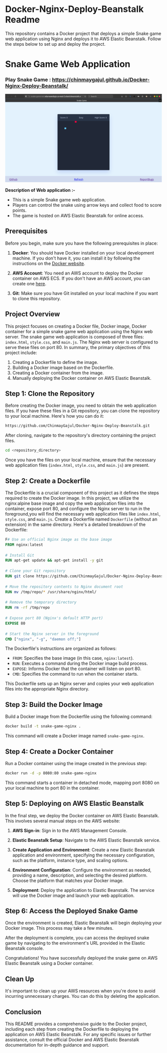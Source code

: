# Docker-Nginx-Deploy-Beanstalk Readme

This repository contains a Docker project that deploys a simple Snake game web application using Nginx and deploys it to AWS Elastic Beanstalk. Follow the steps below to set up and deploy the project.

# Snake Game Web Application

### Play Snake Game : https://chinmaygajul.github.io/Docker-Nginx-Deploy-Beanstalk/

![Snake Game Screenshot](snakegame.png) 

**Description of Web application :-**
- This is a simple Snake game web application.
- Players can control the snake using arrow keys and collect food to score points.
- The game is hosted on AWS Elastic Beanstalk for online access.
  
## Prerequisites

Before you begin, make sure you have the following prerequisites in place:

1. **Docker**: You should have Docker installed on your local development machine. If you don't have it, you can install it by following the instructions on the [Docker website](https://www.docker.com/get-started).

2. **AWS Account**: You need an AWS account to deploy the Docker container on AWS ECS. If you don't have an AWS account, you can create one [here](https://aws.amazon.com/).

3. **Git**: Make sure you have Git installed on your local machine if you want to clone this repository.
   
## Project Overview 

This project focuses on creating a Docker file, Docker image, Docker container for a simple snake game web application using the Nginx web server. The snake game web application is composed of three files: `index.html`, `style.css`, and `main.js`. The Nginx web server is configured to serve these files on port 80. In summary, the primary objectives of this project include:

1. Creating a Dockerfile to define the image.
2. Building a Docker image based on the Dockerfile.
3. Creating a Docker container from the image.
4. Manually deploying the Docker container on AWS Elastic Beanstalk.


## Step 1: Clone the Repository
Before creating the Docker image, you need to obtain the web application files. If you have these files in a Git repository, you can clone the repository to your local machine. Here's how you can do it:

```bash
https://github.com/ChinmayGajul/Docker-Nginx-Deploy-Beanstalk.git
```

After cloning, navigate to the repository's directory containing the project files.
```bash
cd <repository_directory>
```
Once you have the files on your local machine, ensure that the necessary web application files (`index.html`, `style.css`, and `main.js`) are present.

## Step 2: Create a Dockerfile
The Dockerfile is a crucial component of this project as it defines the steps required to create the Docker image. In this project, we utilize the nginx:alpine base image and copy the web application files into the container, expose port 80, and configure the Nginx server to run in the foreground,you will find the necessary web application files like `index.html`, `style.css`, and `main.js`. Create a Dockerfile named `Dockerfile` (without an extension) in the same directory. Here's a detailed breakdown of the Dockerfile:

```Dockerfile
F# Use an official Nginx image as the base image
FROM nginx:latest

# Install Git
RUN apt-get update && apt-get install -y git

# Clone your Git repository
RUN git clone https://github.com/ChinmayGajul/Docker-Nginx-Deploy-Beanstalk.git /tmp/repo

# Move the repository contents to Nginx document root
RUN mv /tmp/repo/* /usr/share/nginx/html/

# Remove the temporary directory
RUN rm -rf /tmp/repo

# Expose port 80 (Nginx's default HTTP port)
EXPOSE 80

# Start the Nginx server in the foreground
CMD ["nginx", "-g", "daemon off;"]
```

The Dockerfile's instructions are organized as follows:

- `FROM`: Specifies the base image (in this case, `nginx:latest`).
- `RUN`: Executes a command during the Docker image build process.
- `EXPOSE`: Informs Docker that the container will listen on port 80.
- `CMD`: Specifies the command to run when the container starts.

This Dockerfile sets up an Nginx server and copies your web application files into the appropriate Nginx directory.

## Step 3: Build the Docker Image
Build a Docker image from the Dockerfile using the following command:

```bash
docker build -t snake-game-nginx .
```

This command will create a Docker image named `snake-game-nginx`.

## Step 4: Create a Docker Container
Run a Docker container using the image created in the previous step:

```bash
docker run -d -p 8080:80 snake-game-nginx
```

This command starts a container in detached mode, mapping port 8080 on your local machine to port 80 in the container.

## Step 5: Deploying on AWS Elastic Beanstalk

In the final step, we deploy the Docker container on AWS Elastic Beanstalk. This involves several manual steps on the AWS website:

1. **AWS Sign-in**: Sign in to the AWS Management Console.

2. **Elastic Beanstalk Setup**: Navigate to the AWS Elastic Beanstalk service.

3. **Create Application and Environment**: Create a new Elastic Beanstalk application and environment, specifying the necessary configuration, such as the platform, instance type, and scaling options.

4. **Environment Configuration**: Configure the environment as needed, providing a name, description, and selecting the desired platform. Choose the platform that matches your Docker image.

5. **Deployment**: Deploy the application to Elastic Beanstalk. The service will use the Docker image and launch your web application.

## Step 6: Access the Deployed Snake Game

Once the environment is created, Elastic Beanstalk will begin deploying your Docker image. This process may take a few minutes.

After the deployment is complete, you can access the deployed snake game by navigating to the environment's URL provided in the Elastic Beanstalk console.

Congratulations! You have successfully deployed the snake game on AWS Elastic Beanstalk using a Docker container.


## Clean Up

It's important to clean up your AWS resources when you're done to avoid incurring unnecessary charges. You can do this by deleting the application.

## Conclusion

This README provides a comprehensive guide to the Docker project, including each step from creating the Dockerfile to deploying the application on AWS Elastic Beanstalk. For any specific issues or further assistance, consult the official Docker and AWS Elastic Beanstalk documentation for in-depth guidance and support.
